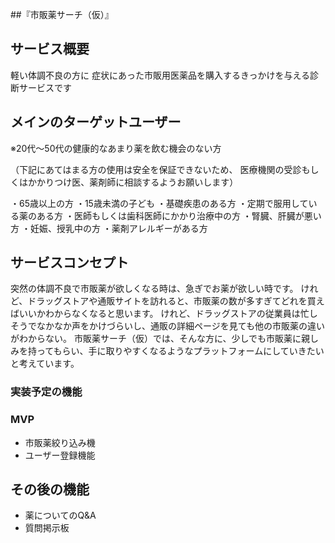 ##『市販薬サーチ（仮）』

## サービス概要
軽い体調不良の方に
症状にあった市販用医薬品を購入するきっかけを与える診断サービスです

##  メインのターゲットユーザー
※20代〜50代の健康的なあまり薬を飲む機会のない方

（下記にあてはまる方の使用は安全を保証できないため、
医療機関の受診もしくはかかりつけ医、薬剤師に相談するようお願いします）

・65歳以上の方
・15歳未満の子ども
・基礎疾患のある方
・定期で服用している薬のある方
・医師もしくは歯科医師にかかり治療中の方
・腎臓、肝臓が悪い方
・妊娠、授乳中の方
・薬剤アレルギーがある方

##  サービスコンセプト

突然の体調不良で市販薬が欲しくなる時は、急ぎでお薬が欲しい時です。
けれど、ドラッグストアや通販サイトを訪れると、市販薬の数が多すぎてどれを買えばいいかわからなくなると思います。
けれど、ドラッグストアの従業員は忙しそうでなかなか声をかけづらいし、通販の詳細ページを見ても他の市販薬の違いがわからない。
市販薬サーチ（仮）では、そんな方に、少しでも市販薬に親しみを持ってもらい、手に取りやすくなるようなプラットフォームにしていきたいと考えています。

### 実装予定の機能

### MVP

* 市販薬絞り込み機
* ユーザー登録機能

## その後の機能

* 薬についてのQ&A
* 質問掲示板